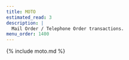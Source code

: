 ```yaml
---
title: MOTO
estimated_read: 3
description: |
  Mail Order / Telephone Order transactions.
menu_order: 1400
---
```


{% include moto.md %}
